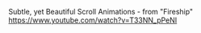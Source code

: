 Subtle, yet Beautiful Scroll Animations - from "Fireship"
https://www.youtube.com/watch?v=T33NN_pPeNI